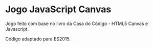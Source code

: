 # Jogo JavaScript Canvas

Jogo feito com base no livro da Casa do Código - HTML5 Canvas e Javascript.

Código adaptado para ES2015.
